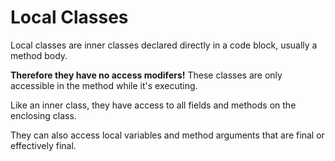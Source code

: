 # Local Classes

Local classes are inner classes declared directly in a code block, usually a method body.

**Therefore they have no access modifers!** These classes are only accessible in the method while it's executing.

Like an inner class, they have access to all fields and methods on the enclosing class.

They can also access local variables and method arguments that are final or effectively final.